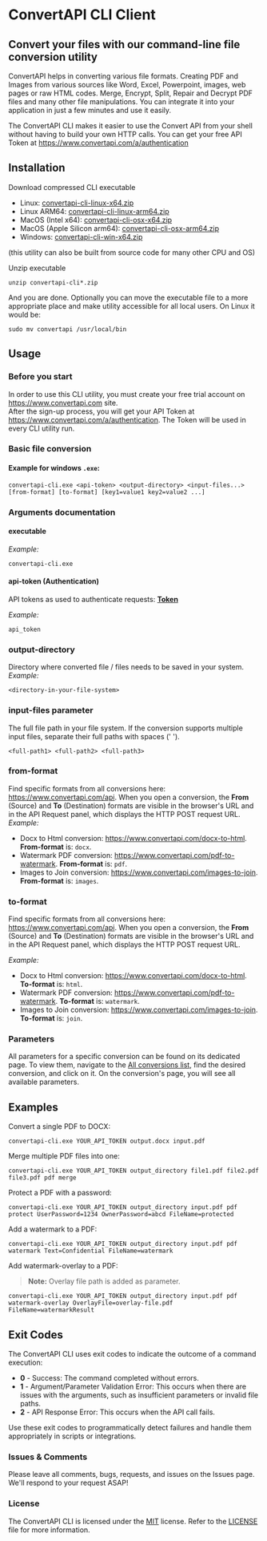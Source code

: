 # ConvertAPI CLI Client

## Convert your files with our command-line file conversion utility

ConvertAPI helps in converting various file formats. Creating PDF and Images from various sources like Word, Excel, Powerpoint, images, web pages or raw HTML codes. Merge, Encrypt, Split, Repair and Decrypt PDF files and many other file manipulations. You can integrate it into your application in just a few minutes and use it easily.

The ConvertAPI CLI makes it easier to use the Convert API from your shell without having to build your own HTTP calls.
You can get your free API Token at https://www.convertapi.com/a/authentication

## Installation

Download compressed CLI executable

* Linux: [convertapi-cli-linux-x64.zip](https://github.com/ConvertAPI/convertapi-cli/releases/latest/download/convertapi-cli-linux-x64.zip)
* Linux ARM64: [convertapi-cli-linux-arm64.zip](https://github.com/ConvertAPI/convertapi-cli/releases/latest/download/convertapi-cli-linux-arm64.zip)
* MacOS (Intel x64): [convertapi-cli-osx-x64.zip](https://github.com/ConvertAPI/convertapi-cli/releases/latest/download/convertapi-cli-osx-x64.zip)
* MacOS (Apple Silicon arm64): [convertapi-cli-osx-arm64.zip](https://github.com/ConvertAPI/convertapi-cli/releases/latest/download/convertapi-cli-osx-arm64.zip)
* Windows: [convertapi-cli-win-x64.zip](https://github.com/ConvertAPI/convertapi-cli/releases/latest/download/convertapi-cli-win-x64.zip)

(this utility can also be built from source code for many other CPU and OS)

Unzip executable

```shell
unzip convertapi-cli*.zip
```

And you are done.
Optionally you can move the executable file to a more appropriate place and make utility accessible for all local users. On Linux it would be:

```shell
sudo mv convertapi /usr/local/bin
```

## Usage

### Before you start

In order to use this CLI utility, you must create your free trial account on https://www.convertapi.com site.  
After the sign-up process, you will get your API Token at https://www.convertapi.com/a/authentication.
The Token will be used in every CLI utility run.

### Basic file conversion

#### Example for windows `.exe`:
```shell
convertapi-cli.exe <api-token> <output-directory> <input-files...> [from-format] [to-format] [key1=value1 key2=value2 ...]
```

### Arguments documentation

#### executable
_Example:_

```shell
convertapi-cli.exe
```

#### api-token (Authentication)
API tokens as used to authenticate requests: **[Token](https://www.convertapi.com/a/authentication)**

_Example:_

```shell
api_token
```

### output-directory
Directory where converted file / files needs to be saved in your system.
_Example:_

```shell
<directory-in-your-file-system>
```

### input-files parameter
The full file path in your file system. If the conversion supports multiple input files, separate their full paths with spaces (' ').
```shell
<full-path1> <full-path2> <full-path3>
```


### from-format
Find specific formats from all conversions here: https://www.convertapi.com/api. When you open a conversion, the **From** (Source) and **To** (Destination) formats are visible in the browser's URL and in the API Request panel, which displays the HTTP POST request URL.
_Example:_
- Docx to Html conversion: https://www.convertapi.com/docx-to-html. **From-format** is: `docx`.
- Watermark PDF conversion: https://www.convertapi.com/pdf-to-watermark. **From-format** is: `pdf`.
- Images to Join conversion: https://www.convertapi.com/images-to-join. **From-format** is: `images`.

### to-format
Find specific formats from all conversions here: https://www.convertapi.com/api. When you open a conversion, the **From** (Source) and **To** (Destination) formats are visible in the browser's URL and in the API Request panel, which displays the HTTP POST request URL.

_Example:_
- Docx to Html conversion: https://www.convertapi.com/docx-to-html. **To-format** is: `html`.
- Watermark PDF conversion: https://www.convertapi.com/pdf-to-watermark. **To-format** is: `watermark`.
- Images to Join conversion: https://www.convertapi.com/images-to-join. **To-format** is: `join`.

### Parameters
All parameters for a specific conversion can be found on its dedicated page. To view them, navigate to the [All conversions list](https://www.convertapi.com/api), find the desired conversion, and click on it. On the conversion's page, you will see all available parameters.


## Examples

Convert a single PDF to DOCX:
```shell
convertapi-cli.exe YOUR_API_TOKEN output.docx input.pdf
```

Merge multiple PDF files into one:
```shell
convertapi-cli.exe YOUR_API_TOKEN output_directory file1.pdf file2.pdf file3.pdf pdf merge
```

Protect a PDF with a password:
```shell
convertapi-cli.exe YOUR_API_TOKEN output_directory input.pdf pdf protect UserPassword=1234 OwnerPassword=abcd FileName=protected
```

Add a watermark to a PDF:
```shell
convertapi-cli.exe YOUR_API_TOKEN output_directory input.pdf pdf watermark Text=Confidential FileName=watermark
```

Add watermark-overlay to a PDF:
> **Note:** Overlay file path is added as parameter.
```shell
convertapi-cli.exe YOUR_API_TOKEN output_directory input.pdf pdf watermark-overlay OverlayFile=overlay-file.pdf FileName=watermarkResult
```

## Exit Codes

The ConvertAPI CLI uses exit codes to indicate the outcome of a command execution:

- **0** - Success: The command completed without errors.
- **1** - Argument/Parameter Validation Error: This occurs when there are issues with the arguments, such as insufficient parameters or invalid file paths.
- **2** - API Response Error: This occurs when the API call fails.

Use these exit codes to programmatically detect failures and handle them appropriately in scripts or integrations.


### Issues &amp; Comments
Please leave all comments, bugs, requests, and issues on the Issues page. We'll respond to your request ASAP!

### License
The ConvertAPI CLI is licensed under the [MIT](https://opensource.org/license/mit "Read more about the MIT license form") license.
Refer to the [LICENSE](https://raw.githubusercontent.com/ConvertAPI/convertapi-cli/master/LICENSE.txt) file for more information.